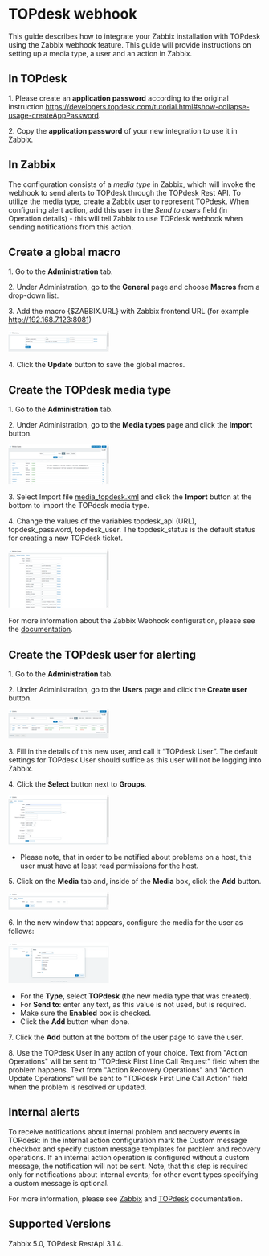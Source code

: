 
# TOPdesk webhook 

This guide describes how to integrate your Zabbix installation with TOPdesk using the Zabbix webhook feature. This guide will provide instructions on setting up a media type, a user and an action in Zabbix.

## In TOPdesk

1\. Please create an **application password** according to the original instruction https://developers.topdesk.com/tutorial.html#show-collapse-usage-createAppPassword.

2\. Copy the **application password** of your new integration to use it in Zabbix.

## In Zabbix

The configuration consists of a _media type_ in Zabbix, which will invoke the webhook to send alerts to TOPdesk through the TOPdesk Rest API. To utilize the media type, create a Zabbix user to represent TOPdesk. 
When configuring alert action, add this user in the _Send to users_ field (in Operation details) - this will tell Zabbix to use TOPdesk webhook when sending notifications from this action.

## Create a global macro

1\. Go to the **Administration** tab.

2\. Under Administration, go to the **General** page and choose **Macros** from a drop-down list.

3\. Add the macro {$ZABBIX.URL} with Zabbix frontend URL (for example http://192.168.7.123:8081)

[![](images/tn_1.png?raw=true)](images/1.png)

4\. Click the **Update** button to save the global macros.

## Create the TOPdesk media type

1\. Go to the **Administration** tab.

2\. Under Administration, go to the **Media types** page and click the **Import** button.

[![](images/tn_2.png?raw=true)](images/2.png)

3\. Select Import file [media_topdesk.xml](media_topdesk.xml) and click the **Import** button at the bottom to import the TOPdesk media type.

4\. Change the values of the variables topdesk_api (URL), topdesk_password, topdesk_user. The topdesk_status is the default status for creating a new TOPdesk ticket.

[![](images/tn_3.png?raw=true)](images/3.png)

For more information about the Zabbix Webhook configuration, please see the [documentation](https://www.zabbix.com/documentation/current/manual/config/notifications/media/webhook).

## Create the TOPdesk user for alerting

1\. Go to the **Administration** tab.

2\. Under Administration, go to the **Users** page and click the **Create user** button.

[![](images/tn_4.png?raw=true)](images/4.png)

3\. Fill in the details of this new user, and call it “TOPdesk User”. The default settings for TOPdesk User should suffice as this user will not be logging into Zabbix.

4\. Click the **Select** button next to **Groups**.

[![](images/tn_5.png?raw=true)](images/5.png)

*   Please note, that in order to be notified about problems on a host, this user must have at least read permissions for the host.

5\. Click on the **Media** tab and, inside of the **Media** box, click the **Add** button.

[![](images/tn_6.png?raw=true)](images/6.png)

6\. In the new window that appears, configure the media for the user as follows:

[![](images/tn_7.png?raw=true)](images/7.png)

*   For the **Type**, select **TOPdesk** (the new media type that was created).
*   For **Send to**: enter any text, as this value is not used, but is required.
*   Make sure the **Enabled** box is checked.
*   Click the **Add** button when done.

7\. Click the **Add** button at the bottom of the user page to save the user.

8\. Use the TOPdesk User in any action of your choice. Text from "Action Operations" will be sent to "TOPdesk First Line Call Request" field when the problem happens. Text from "Action Recovery Operations" and "Action Update Operations" will be sent to "TOPdesk First Line Call Action" field when the problem is resolved or updated.

## Internal alerts
To receive notifications about internal problem and recovery events in TOPdesk: in the internal action configuration mark the Custom message checkbox and specify custom message templates for problem and recovery operations. 
If an internal action operation is configured without a custom message, the notification will not be sent. 
Note, that this step is required only for notifications about internal events; for other event types specifying a custom message is optional. 

For more information, please see [Zabbix](https://www.zabbix.com/documentation/current/manual/config/notifications) and [TOPdesk](https://developers.topdesk.com/documentation/index.html) documentation.

## Supported Versions

Zabbix 5.0, TOPdesk RestApi 3.1.4.
